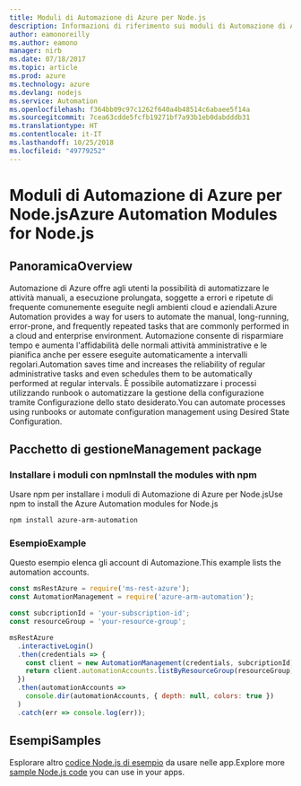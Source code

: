 ```yaml
---
title: Moduli di Automazione di Azure per Node.js
description: Informazioni di riferimento sui moduli di Automazione di Azure per Node.js
author: eamonoreilly
ms.author: eamono
manager: nirb
ms.date: 07/18/2017
ms.topic: article
ms.prod: azure
ms.technology: azure
ms.devlang: nodejs
ms.service: Automation
ms.openlocfilehash: f364bb09c97c1262f640a4b48514c6abaee5f14a
ms.sourcegitcommit: 7cea63cdde5fcfb19271bf7a93b1eb0dabdddb31
ms.translationtype: HT
ms.contentlocale: it-IT
ms.lasthandoff: 10/25/2018
ms.locfileid: "49779252"
---
```

# <a name="azure-automation-modules-for-nodejs"></a><span data-ttu-id="3dfa7-103">Moduli di Automazione di Azure per Node.js</span><span class="sxs-lookup"><span data-stu-id="3dfa7-103">Azure Automation Modules for Node.js</span></span>

## <a name="overview"></a><span data-ttu-id="3dfa7-104">Panoramica</span><span class="sxs-lookup"><span data-stu-id="3dfa7-104">Overview</span></span>

<span data-ttu-id="3dfa7-105">Automazione di Azure offre agli utenti la possibilità di automatizzare le attività manuali, a esecuzione prolungata, soggette a errori e ripetute di frequente comunemente eseguite negli ambienti cloud e aziendali.</span><span class="sxs-lookup"><span data-stu-id="3dfa7-105">Azure Automation provides a way for users to automate the manual, long-running, error-prone, and frequently repeated tasks that are commonly performed in a cloud and enterprise environment.</span></span> <span data-ttu-id="3dfa7-106">Automazione consente di risparmiare tempo e aumenta l'affidabilità delle normali attività amministrative e le pianifica anche per essere eseguite automaticamente a intervalli regolari.</span><span class="sxs-lookup"><span data-stu-id="3dfa7-106">Automation saves time and increases the reliability of regular administrative tasks and even schedules them to be automatically performed at regular intervals.</span></span> <span data-ttu-id="3dfa7-107">È possibile automatizzare i processi utilizzando runbook o automatizzare la gestione della configurazione tramite Configurazione dello stato desiderato.</span><span class="sxs-lookup"><span data-stu-id="3dfa7-107">You can automate processes using runbooks or automate configuration management using Desired State Configuration.</span></span>

## <a name="management-package"></a><span data-ttu-id="3dfa7-108">Pacchetto di gestione</span><span class="sxs-lookup"><span data-stu-id="3dfa7-108">Management package</span></span>

### <a name="install-the-modules-with-npm"></a><span data-ttu-id="3dfa7-109">Installare i moduli con npm</span><span class="sxs-lookup"><span data-stu-id="3dfa7-109">Install the modules with npm</span></span>

<span data-ttu-id="3dfa7-110">Usare npm per installare i moduli di Automazione di Azure per Node.js</span><span class="sxs-lookup"><span data-stu-id="3dfa7-110">Use npm to install the Azure Automation modules for Node.js</span></span>

```bash
npm install azure-arm-automation
```

### <a name="example"></a><span data-ttu-id="3dfa7-111">Esempio</span><span class="sxs-lookup"><span data-stu-id="3dfa7-111">Example</span></span>

<span data-ttu-id="3dfa7-112">Questo esempio elenca gli account di Automazione.</span><span class="sxs-lookup"><span data-stu-id="3dfa7-112">This example lists the automation accounts.</span></span>

```javascript
const msRestAzure = require('ms-rest-azure');
const AutomationManagement = require('azure-arm-automation');

const subcriptionId = 'your-subscription-id';
const resourceGroup = 'your-resource-group';

msRestAzure
  .interactiveLogin()
  .then(credentials => {
    const client = new AutomationManagement(credentials, subcriptionId);
    return client.automationAccounts.listByResourceGroup(resourceGroup);
  })
  .then(automationAccounts =>
    console.dir(automationAccounts, { depth: null, colors: true })
  )
  .catch(err => console.log(err));
```

## <a name="samples"></a><span data-ttu-id="3dfa7-113">Esempi</span><span class="sxs-lookup"><span data-stu-id="3dfa7-113">Samples</span></span>

<span data-ttu-id="3dfa7-114">Esplorare altro [codice Node.js di esempio](https://azure.microsoft.com/resources/samples/?platform=nodejs) da usare nelle app.</span><span class="sxs-lookup"><span data-stu-id="3dfa7-114">Explore more [sample Node.js code](https://azure.microsoft.com/resources/samples/?platform=nodejs) you can use in your apps.</span></span>
